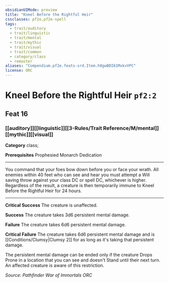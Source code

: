 ```yaml
---
obsidianUIMode: preview
title: "Kneel Before the Rightful Heir"
cssclasses: pf2e,pf2e-spell
tags:
  - trait/auditory
  - trait/linguistic
  - trait/mental
  - trait/mythic
  - trait/visual
  - trait/common
  - category/class
  - remaster
aliases: "Compendium.pf2e.feats-srd.Item.h0gwBDI61MxkvVPC"
license: ORC
---
```

# Kneel Before the Rightful Heir `pf2:2`
## Feat 16
### [[auditory]][[linguistic]][[3-Rules/Trait Reference/M/mental]][[mythic]][[visual]]

**Category** class; 



**Prerequisites** Prophesied Monarch Dedication
* * *
You command that your foes bow down before you or face your wrath. All enemies within 40 feet who can see and hear you must attempt a Will saving throw against your class DC or spell DC, whichever is higher. Regardless of the result, a creature is then temporarily immune to Kneel Before the Rightful Heir for 24 hours.

* * *

**Critical Success** The creature is unaffected.

**Success** The creature takes 3d6 persistent mental damage.

**Failure** The creature takes 6d6 persistent mental damage.

**Critical Failure** The creature takes 6d6 persistent mental damage and is [[Conditions/Clumsy|Clumsy 2]] for as long as it's taking that persistent damage.

The persistent mental damage can be ended only if the creature Drops Prone in a location that you can see and doesn't Stand until their next turn. An affected creature is aware of this restriction.

*Source: Pathfinder War of Immortals*
*ORC*